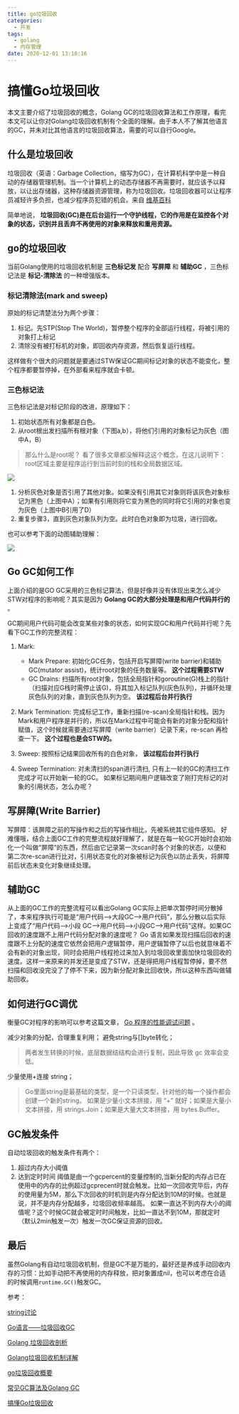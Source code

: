 ```yaml
---
title: go垃圾回收
categories:
  - 开发
tags:
  - golang
  - 内存管理
date: 2020-12-01 13:10:16
---
```

# 搞懂Go垃圾回收
本文主要介绍了垃圾回收的概念，Golang GC的垃圾回收算法和工作原理，看完本文可以让你对Golang垃圾回收机制有个全面的理解。由于本人不了解其他语言的GC，并未对比其他语言的垃圾回收算法，需要的可以自行Google。


## 什么是垃圾回收
垃圾回收（英语：Garbage Collection，缩写为GC），在计算机科学中是一种自动的存储器管理机制。当一个计算机上的动态存储器不再需要时，就应该予以释放，以让出存储器，这种存储器资源管理，称为垃圾回收。垃圾回收器可以让程序员减轻许多负担，也减少程序员犯错的机会。来自 [维基百科](https://zh.wikipedia.org/wiki/%E5%9E%83%E5%9C%BE%E5%9B%9E%E6%94%B6_%28%E8%A8%88%E7%AE%97%E6%A9%9F%E7%A7%91%E5%AD%B8%29)

简单地说， **垃圾回收(GC)是在后台运行一个守护线程，它的作用是在监控各个对象的状态，识别并且丢弃不再使用的对象来释放和重用资源。**


## go的垃圾回收
当前Golang使用的垃圾回收机制是 **三色标记发** 配合 **写屏障** 和 **辅助GC** ，三色标记法是 **标记-清除法** 的一种增强版本。


### 标记清除法(mark and sweep)
原始的标记清楚法分为两个步骤：

1. 标记。先STP(Stop The World)，暂停整个程序的全部运行线程，将被引用的对象打上标记
2. 清除没有被打标机的对象，即回收内存资源，然后恢复运行线程。

这样做有个很大的问题就是要通过STW保证GC期间标记对象的状态不能变化，整个程序都要暂停掉，在外部看来程序就会卡顿。


### 三色标记法
三色标记法是对标记阶段的改进，原理如下：

1. 初始状态所有对象都是白色。
2. 从root根出发扫描所有根对象（下图a,b），将他们引用的对象标记为灰色（图中A，B）

> 那么什么是root呢？ 看了很多文章都没解释这这个概念，在这儿说明下：root区域主要是程序运行到当前时刻的栈和全局数据区域。  

![](assets/856B62B8-5E17-4E1D-A023-FCE9412A5924.png)

1. 分析灰色对象是否引用了其他对象。如果没有引用其它对象则将该灰色对象标记为黑色（上图中A）；如果有引用则将它变为黑色的同时将它引用的对象也变为灰色（上图中B引用了D）
2. 重复步骤3，直到灰色对象队列为空。此时白色对象即为垃圾，进行回收。

也可以参考下面的动图辅助理解：

![](assets/16c9abaa4032c7ea.gif)


## Go GC如何工作
上面介绍的是GO GC采用的三色标记算法，但是好像并没有体现出来怎么减少STW对程序的影响呢？其实是因为 **Golang GC的大部分处理是和用户代码并行的** 。

GC期间用户代码可能会改变某些对象的状态，如何实现GC和用户代码并行呢？先看下GC工作的完整流程：

1. Mark:
	* Mark Prepare: 初始化GC任务，包括开启写屏障(write barrier)和辅助GC(mutator assist)，统计root对象的任务数量等。 **这个过程需要STW**
	* GC Drains: 扫描所有root对象，包括全局指针和goroutine(G)栈上的指针（扫描对应G栈时需停止该G)，将其加入标记队列(灰色队列)，并循环处理灰色队列的对象，直到灰色队列为空。 **该过程后台并行执行**

2. Mark Termination: 完成标记工作，重新扫描(re-scan)全局指针和栈。因为Mark和用户程序是并行的，所以在Mark过程中可能会有新的对象分配和指针赋值，这个时候就需要通过写屏障（write barrier）记录下来，re-scan 再检查一下。 **这个过程也是会STW的。**

3. Sweep: 按照标记结果回收所有的白色对象， **该过程后台并行执行**

4. Sweep Termination: 对未清扫的span进行清扫, 只有上一轮的GC的清扫工作完成才可以开始新一轮的GC。 如果标记期间用户逻辑改变了刚打完标记的对象的引用状态，怎么办呢？


## 写屏障(Write Barrier)
写屏障：该屏障之前的写操作和之后的写操作相比，先被系统其它组件感知。 好难懂哦，结合上面GC工作的完整流程就好理解了，就是在每一轮GC开始时会初始化一个叫做“屏障”的东西，然后由它记录第一次scan时各个对象的状态，以便和第二次re-scan进行比对，引用状态变化的对象被标记为灰色以防止丢失，将屏障前后状态未变化对象继续处理。


## 辅助GC
从上面的GC工作的完整流程可以看出Golang GC实际上把单次暂停时间分散掉了，本来程序执⾏可能是“⽤户代码-->⼤段GC-->⽤户代码”，那么分散以后实际上变成了“⽤户代码-->⼩段 GC-->⽤户代码-->⼩段GC-->⽤户代码”这样。如果GC回收的速度跟不上用户代码分配对象的速度呢？ Go 语⾔如果发现扫描后回收的速度跟不上分配的速度它依然会把⽤户逻辑暂停，⽤户逻辑暂停了以后也就意味着不会有新的对象出现，同时会把⽤户线程抢过来加⼊到垃圾回收⾥⾯加快垃圾回收的速度。这样⼀来原来的并发还是变成了STW，还是得把⽤户线程暂停掉，要不然扫描和回收没完没了了停不下来，因为新分配对象⽐回收快，所以这种东⻄叫做辅助回收。


## 如何进行GC调优
衡量GC对程序的影响可以参考这篇文章， [Go 程序的性能调试问题](https://www.oschina.net/translate/debugging-performance-issues-in-go-programs) 。

减少对象的分配，合理重复利用； 避免string与[]byte转化；

> 两者发生转换的时候，底层数据结结构会进行复制，因此导致 gc 效率会变低。  

少量使用+连接 string；

> Go里面string是最基础的类型，是一个只读类型，针对他的每一个操作都会创建一个新的string。 如果是少量小文本拼接，用 “+” 就好；如果是大量小文本拼接，用 strings.Join；如果是大量大文本拼接，用 bytes.Buffer。  


## GC触发条件
自动垃圾回收的触发条件有两个：

1. 超过内存大小阈值
2. 达到定时时间 阈值是由一个gcpercent的变量控制的,当新分配的内存占已在使用中的内存的比例超过gcprecent时就会触发。比如一次回收完毕后，内存的使用量为5M，那么下次回收的时机则是内存分配达到10M的时候。也就是说，并不是内存分配越多，垃圾回收频率越高。 如果一直达不到内存大小的阈值呢？这个时候GC就会被定时时间触发，比如一直达不到10M，那就定时（默认2min触发一次）触发一次GC保证资源的回收。

## 最后
虽然Golang有自动垃圾回收机制，但是GC不是万能的，最好还是养成手动回收内存的习惯：比如手动把不再使用的内存释放，把对象置成nil，也可以考虑在合适的时候调用`runtime.GC()`触发GC。

参考：

[string讨论](https://gocn.vip/question/265)

[Go语言——垃圾回收GC](https://www.jianshu.com/p/8b0c0f7772da)

[Golang 垃圾回收剖析](https://mp.weixin.qq.com/s/Wh7A6czDIRofxveY_bEDNQ)

[Golang垃圾回收机制详解](https://blog.csdn.net/u010649766/article/details/80582153)

[go垃圾回收概要](https://lihaoquan.me/2016/11/3/go-gc-general.html)

[常见GC算法及Golang GC](https://wudaijun.com/2017/12/gc-study/)

[搞懂Go垃圾回收](https://juejin.cn/post/6844903917650722829?utm_campaign=studygolang.com&utm_medium=studygolang.com&utm_medium=studygolang.com&utm_source=studygolang.com%3Futm_campaign%3Dstudygolang.com&utm_source=studygolang.com)
